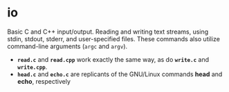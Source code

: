 # io

Basic C and C++ input/output. Reading and writing text streams, using stdin, stdout, stderr, and user-specified files. These commands also utilize command-line arguments (`argc` and `argv`).

* **`read.c`** and **`read.cpp`** work exactly the same way, as do **`write.c`** and **`write.cpp`**.
* **`head.c`** and **`echo.c`** are replicants of the GNU/Linux commands **head** and **echo**, respectively

